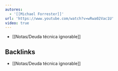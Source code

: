 ```yaml
---
autores:
  - '[[Michael Forrester]]'
url: 'https://www.youtube.com/watch?v=wRwa02Vac1U'
video: true
---
```

- [[Notas/Deuda técnica ignorable]]

<!-- backlinks:start -->

## Backlinks

- [[Notas/Deuda técnica ignorable]]

<!-- backlinks:end -->
